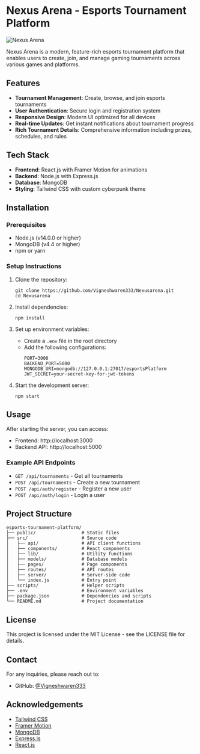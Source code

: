 # Nexus Arena - Esports Tournament Platform

![Nexus Arena](https://picsum.photos/800/400?random=1)

Nexus Arena is a modern, feature-rich esports tournament platform that enables users to create, join, and manage gaming tournaments across various games and platforms.

## Features

- **Tournament Management**: Create, browse, and join esports tournaments
- **User Authentication**: Secure login and registration system
- **Responsive Design**: Modern UI optimized for all devices
- **Real-time Updates**: Get instant notifications about tournament progress
- **Rich Tournament Details**: Comprehensive information including prizes, schedules, and rules

## Tech Stack

- **Frontend**: React.js with Framer Motion for animations
- **Backend**: Node.js with Express.js
- **Database**: MongoDB
- **Styling**: Tailwind CSS with custom cyberpunk theme

## Installation

### Prerequisites

- Node.js (v14.0.0 or higher)
- MongoDB (v4.4 or higher)
- npm or yarn

### Setup Instructions

1. Clone the repository:
   ```
   git clone https://github.com/Vigneshwaren333/Nexusarena.git
   cd Nexusarena
   ```

2. Install dependencies:
   ```
   npm install
   ```

3. Set up environment variables:
   - Create a `.env` file in the root directory
   - Add the following configurations:
     ```
     PORT=3000
     BACKEND_PORT=5000
     MONGODB_URI=mongodb://127.0.0.1:27017/esportsPlatform
     JWT_SECRET=your-secret-key-for-jwt-tokens
     ```

4. Start the development server:
   ```
   npm start
   ```

## Usage

After starting the server, you can access:
- Frontend: http://localhost:3000
- Backend API: http://localhost:5000

### Example API Endpoints

- `GET /api/tournaments` - Get all tournaments
- `POST /api/tournaments` - Create a new tournament
- `POST /api/auth/register` - Register a new user
- `POST /api/auth/login` - Login a user

## Project Structure

```
esports-tournament-platform/
├── public/                 # Static files
├── src/                    # Source code
│   ├── api/                # API client functions
│   ├── components/         # React components
│   ├── lib/                # Utility functions
│   ├── models/             # Database models
│   ├── pages/              # Page components
│   ├── routes/             # API routes
│   ├── server/             # Server-side code
│   └── index.js            # Entry point
├── scripts/                # Helper scripts
├── .env                    # Environment variables
├── package.json            # Dependencies and scripts
└── README.md               # Project documentation
```

## License

This project is licensed under the MIT License - see the LICENSE file for details.

## Contact

For any inquiries, please reach out to:
- GitHub: [@Vigneshwaren333](https://github.com/Vigneshwaren333)

## Acknowledgements

- [Tailwind CSS](https://tailwindcss.com/)
- [Framer Motion](https://www.framer.com/motion/)
- [MongoDB](https://www.mongodb.com/)
- [Express.js](https://expressjs.com/)
- [React.js](https://reactjs.org/)
